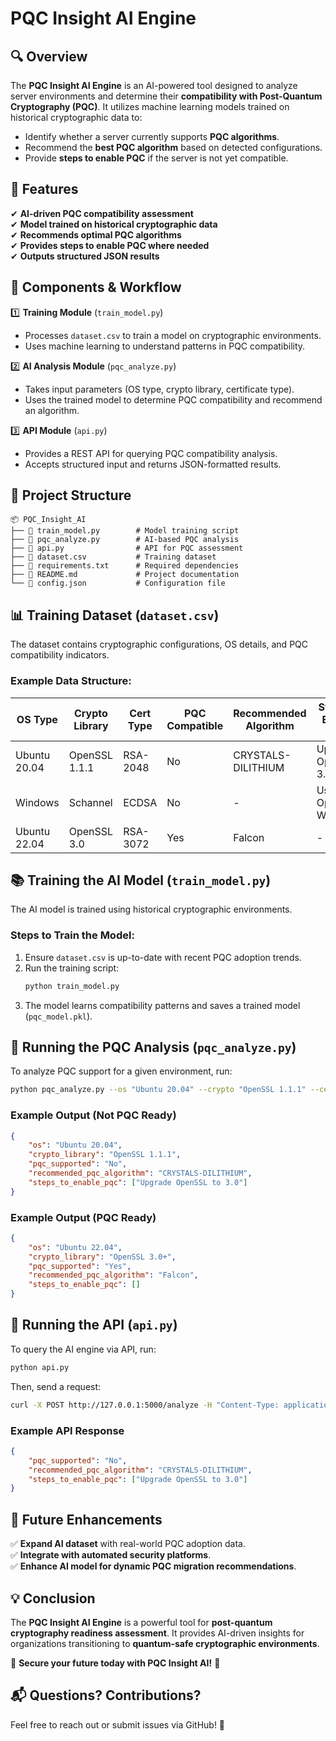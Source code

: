 # PQC Insight AI Engine

## 🔍 Overview
The **PQC Insight AI Engine** is an AI-powered tool designed to analyze server environments and determine their **compatibility with Post-Quantum Cryptography (PQC)**. It utilizes machine learning models trained on historical cryptographic data to:

- Identify whether a server currently supports **PQC algorithms**.
- Recommend the **best PQC algorithm** based on detected configurations.
- Provide **steps to enable PQC** if the server is not yet compatible.

## 🚀 Features
✔ **AI-driven PQC compatibility assessment**  
✔ **Model trained on historical cryptographic data**  
✔ **Recommends optimal PQC algorithms**  
✔ **Provides steps to enable PQC where needed**  
✔ **Outputs structured JSON results**  

## 📡 Components & Workflow

1️⃣ **Training Module** (`train_model.py`)  
   - Processes `dataset.csv` to train a model on cryptographic environments.  
   - Uses machine learning to understand patterns in PQC compatibility.  

2️⃣ **AI Analysis Module** (`pqc_analyze.py`)  
   - Takes input parameters (OS type, crypto library, certificate type).  
   - Uses the trained model to determine PQC compatibility and recommend an algorithm.  

3️⃣ **API Module** (`api.py`)  
   - Provides a REST API for querying PQC compatibility analysis.  
   - Accepts structured input and returns JSON-formatted results.  

## 📂 Project Structure
```
📦 PQC_Insight_AI
├── 📜 train_model.py        # Model training script
├── 📜 pqc_analyze.py        # AI-based PQC analysis
├── 📜 api.py                # API for PQC assessment
├── 📜 dataset.csv           # Training dataset
├── 📜 requirements.txt      # Required dependencies
├── 📜 README.md             # Project documentation
└── 📜 config.json           # Configuration file
```

## 📊 Training Dataset (`dataset.csv`)
The dataset contains cryptographic configurations, OS details, and PQC compatibility indicators.

### Example Data Structure:
| OS Type       | Crypto Library | Cert Type  | PQC Compatible | Recommended Algorithm | Steps to Enable PQC |
|--------------|---------------|------------|----------------|------------------------|----------------------|
| Ubuntu 20.04 | OpenSSL 1.1.1 | RSA-2048   | No             | CRYSTALS-DILITHIUM     | Upgrade OpenSSL 3.0 |
| Windows      | Schannel      | ECDSA      | No             | -                      | Use OpenSSL Wrapper |
| Ubuntu 22.04 | OpenSSL 3.0   | RSA-3072   | Yes            | Falcon                 | -                    |

## 📚 Training the AI Model (`train_model.py`)
The AI model is trained using historical cryptographic environments.

### Steps to Train the Model:
1. Ensure `dataset.csv` is up-to-date with recent PQC adoption trends.
2. Run the training script:
   ```sh
   python train_model.py
   ```
3. The model learns compatibility patterns and saves a trained model (`pqc_model.pkl`).

## 📌 Running the PQC Analysis (`pqc_analyze.py`)
To analyze PQC support for a given environment, run:
```sh
python pqc_analyze.py --os "Ubuntu 20.04" --crypto "OpenSSL 1.1.1" --cert "RSA-2048"
```
### Example Output (Not PQC Ready)
```json
{
    "os": "Ubuntu 20.04",
    "crypto_library": "OpenSSL 1.1.1",
    "pqc_supported": "No",
    "recommended_pqc_algorithm": "CRYSTALS-DILITHIUM",
    "steps_to_enable_pqc": ["Upgrade OpenSSL to 3.0"]
}
```
### Example Output (PQC Ready)
```json
{
    "os": "Ubuntu 22.04",
    "crypto_library": "OpenSSL 3.0+",
    "pqc_supported": "Yes",
    "recommended_pqc_algorithm": "Falcon",
    "steps_to_enable_pqc": []
}
```

## 📌 Running the API (`api.py`)
To query the AI engine via API, run:
```sh
python api.py
```
Then, send a request:
```sh
curl -X POST http://127.0.0.1:5000/analyze -H "Content-Type: application/json" -d '{"os": "Ubuntu 20.04", "crypto_library": "OpenSSL 1.1.1", "cert_type": "RSA-2048"}'
```
### Example API Response
```json
{
    "pqc_supported": "No",
    "recommended_pqc_algorithm": "CRYSTALS-DILITHIUM",
    "steps_to_enable_pqc": ["Upgrade OpenSSL to 3.0"]
}
```

## 🔗 Future Enhancements
✅ **Expand AI dataset** with real-world PQC adoption data.  
✅ **Integrate with automated security platforms**.  
✅ **Enhance AI model for dynamic PQC migration recommendations**.  

## 💡 Conclusion
The **PQC Insight AI Engine** is a powerful tool for **post-quantum cryptography readiness assessment**. It provides AI-driven insights for organizations transitioning to **quantum-safe cryptographic environments**.

🔐 **Secure your future today with PQC Insight AI!** 🚀

## 📬 Questions? Contributions?
Feel free to reach out or submit issues via GitHub! 🚀


